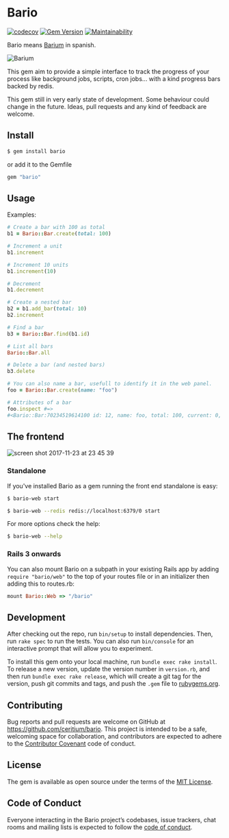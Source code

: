# Bario

[![codecov](https://codecov.io/gh/ceritium/bario/branch/master/graph/badge.svg)](https://codecov.io/gh/ceritium/bario)
[![Gem Version](https://badge.fury.io/rb/bario.svg)](https://badge.fury.io/rb/bario)
[![Maintainability](https://api.codeclimate.com/v1/badges/37f2092deca467854301/maintainability)](https://codeclimate.com/github/ceritium/bario/maintainability)


Bario means [Barium](https://en.wikipedia.org/wiki/Barium) in spanish.

![Barium](https://upload.wikimedia.org/wikipedia/commons/1/16/Barium_unter_Argon_Schutzgas_Atmosph%C3%A4re.jpg)

This gem aim to provide a simple interface to track the progress of your process like background jobs, scripts, cron jobs... with a kind progress bars backed by redis.


This gem still in very early state of development. Some behaviour could change in the future. 
Ideas, pull requests and any kind of feedback are welcome.

## Install

```bash
$ gem install bario
```

or add it to the Gemfile
```ruby
gem "bario"
```


## Usage

Examples:

```ruby
# Create a bar with 100 as total
b1 = Bario::Bar.create(total: 100)

# Increment a unit
b1.increment

# Increment 10 units
b1.increment(10)

# Decrement 
b1.decrement

# Create a nested bar
b2 = b1.add_bar(total: 10)
b2.increment

# Find a bar
b3 = Bario::Bar.find(b1.id)

# List all bars
Bario::Bar.all

# Delete a bar (and nested bars)
b3.delete

# You can also name a bar, usefull to identify it in the web panel.
foo = Bario::Bar.create(name: "foo")

# Attributes of a bar
foo.inspect #=> 
#<Bario::Bar:70234519614100 id: 12, name: foo, total: 100, current: 0, root: true, created_at: 2017-11-26 21:29:30 UTC, updated_at: 2017-11-26 21:29:30 UTC>
```

## The frontend

![screen shot 2017-11-23 at 23 45 39](https://user-images.githubusercontent.com/16633/33189997-8c95d226-d0a8-11e7-8a62-288e50e73ae8.png)

### Standalone

If you've installed Bario as a gem running the front end standalone is easy:

```bash
$ bario-web start
```

```bash
$ bario-web --redis redis://localhost:6379/0 start
```

For more options check the help:
```bash
$ bario-web --help
```

### Rails 3 onwards

You can also mount Bario on a subpath in your existing Rails app by adding `require "bario/web"` to the top of your routes file or in an initializer then adding this to routes.rb:

```ruby
mount Bario::Web => "/bario"
```

## Development

After checking out the repo, run `bin/setup` to install dependencies. Then, run `rake spec` to run the tests. You can also run `bin/console` for an interactive prompt that will allow you to experiment.

To install this gem onto your local machine, run `bundle exec rake install`. To release a new version, update the version number in `version.rb`, and then run `bundle exec rake release`, which will create a git tag for the version, push git commits and tags, and push the `.gem` file to [rubygems.org](https://rubygems.org).

## Contributing

Bug reports and pull requests are welcome on GitHub at https://github.com/ceritium/bario. This project is intended to be a safe, welcoming space for collaboration, and contributors are expected to adhere to the [Contributor Covenant](http://contributor-covenant.org) code of conduct.

## License

The gem is available as open source under the terms of the [MIT License](https://opensource.org/licenses/MIT).

## Code of Conduct

Everyone interacting in the Bario project’s codebases, issue trackers, chat rooms and mailing lists is expected to follow the [code of conduct](https://github.com/ceritium/bario/blob/master/CODE_OF_CONDUCT.md).
